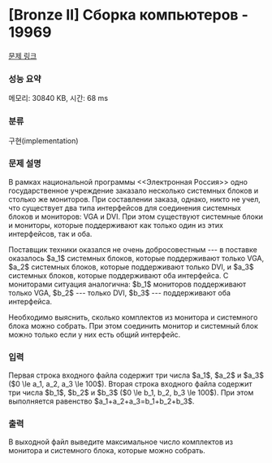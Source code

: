# [Bronze II] Сборка компьютеров - 19969 

[문제 링크](https://www.acmicpc.net/problem/19969) 

### 성능 요약

메모리: 30840 KB, 시간: 68 ms

### 분류

구현(implementation)

### 문제 설명

<p>В рамках национальной программы <<Электронная Россия>> одно государственное учреждение заказало несколько системных блоков и столько же мониторов. При составлении заказа, однако, никто не учел, что существует два типа интерфейсов для соединения системных блоков и мониторов: VGA и DVI. При этом существуют системные блоки и мониторы, которые поддерживают как только один из этих интерфейсов, так и оба. </p>

<p>Поставщик техники оказался не очень добросовестным --- в поставке оказалось $a_1$ системных блоков, которые поддерживают только VGA, $a_2$ системных блоков, которые поддерживают только DVI, и $a_3$ системных блоков, которые поддерживают оба интерфейса. С мониторами ситуация аналогична: $b_1$ мониторов поддерживают только VGA, $b_2$ --- только DVI, $b_3$ --- поддерживают оба интерфейса. </p>

<p>Необходимо выяснить, сколько комплектов из монитора и системного блока можно собрать. При этом соединить монитор и системный блок можно только если у них есть общий интерфейс.</p>

### 입력 

 <p>Первая строка входного файла содержит три числа $a_1$, $a_2$ и $a_3$ ($0 \le a_1, a_2, a_3 \le 100$). Вторая строка входного файла содержит три числа $b_1$, $b_2$ и $b_3$ ($0 \le b_1, b_2, b_3 \le 100$). При этом выполняется равенство $a_1+a_2+a_3=b_1+b_2+b_3$.</p>

### 출력 

 <p>В выходной файл выведите максимальное число комплектов из монитора и системного блока, которые можно собрать.</p>

